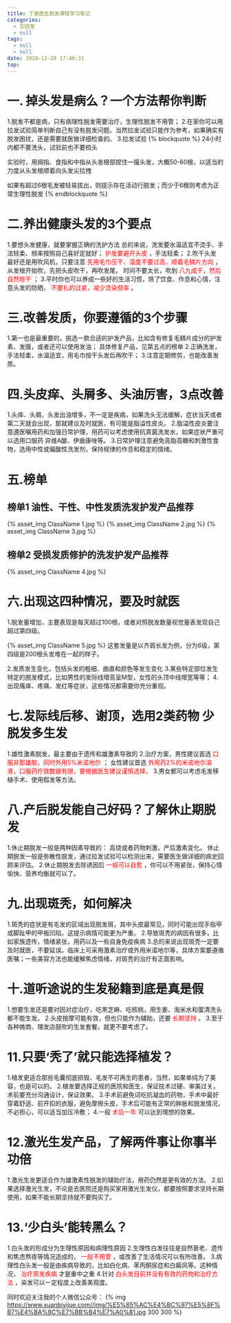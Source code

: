 ```yaml
---
title: 丁香医生脱发课程学习笔记
categories:
  - 实验室
  - null
tags:
  - null
  - null
date: 2020-12-20 17:40:31
top:
---
```



# 一. 掉头发是病么？一个方法帮你判断
1.脱发不都是病，只有病理性脱发需要治疗，生理性脱发不用管；
2.在家你可以用拉发试验简单判断自己有没有脱发问题。当然拉发试验只能作为参考，如果确实有脱发困扰，还是需要就医做详细检查的。
3.拉发试验
{% blockquote %}
24小时内都不要洗头，试验前也不要梳头

实验时，用拇指、食指和中指从头发根部捏住一撮头发，大概50-60根，以适当的力度从头发根顺着向头发尖拉拽

如果有超过6根毛发被轻易拔出，则提示存在活动行脱发；而少于6根则考虑为正常生理性脱发
{% endblockquote %}


# 二.养出健康头发的3个要点
1.要想头发健康，就要掌握正确的洗护方法
总的来说，洗发要水温适宜不烫手、手法轻柔、频率按照自己喜好定就好；<font color="#FF0000"> 护发要避开头皮 </font>，手法轻柔；
2.吹干头发
最好还是用吹风机，只要注意<font color="#FF0000"> 先用毛巾压干、温度不要过高、顺着毛鳞片方向 </font>，
从发根开始吹，先把头皮吹干，再吹发尾。
时间不要太长，吹到<font color="#FF0000"> 八九成干，然后自然晾干 </font>；
3.平时你也可以养成一些好的生活习惯，除了饮食、作息和心情，注意头发的防晒，<font color="#FF0000"> 不要扎的过紧，减少烫染频率 </font>。

# 三.改善发质，你要遵循的3个步骤
1.第一也是最重要的，挑选一款合适的护发产品，比如含有修复毛鳞片成分的护发素、发膜，或者还可以使用发油；
具体修复产品，见第五点的榜单
2.正确洗发，手法轻柔，水温适宜，用毛巾按干头发后再吹干；
3.注意定期修剪，也能改善发质。

# 四.头皮痒、头屑多、头油厉害，3点改善
1.头痒、头屑、头发出油增多，不一定是疾病，如果洗头无法缓解，症状当天或者第二天就会出现，那就建议及时就医，有可能是脂溢性皮炎。
2.脂溢性皮炎要注意遵医嘱用药和加强日常护理，用药可以考虑使用抗真菌洗发水，如果症状严重可以选用口服药 异维A酸、伊曲康唑等。
3.日常护理注意避免高脂高糖和刺激性食物，选用中性或偏酸性洗发剂，保持规律的作息和稳定的情绪。

# 五.榜单
## 榜单1 油性、干性、中性发质洗发护发产品推荐
{% asset_img ClassName 1.jpg %}
{% asset_img ClassName 2.jpg %}
{% asset_img ClassName 3.jpg %}
## 榜单2 受损发质修护的洗发护发产品推荐
{% asset_img ClassName 4.jpg %}

# 六.出现这四种情况，要及时就医
1.脱发量增加，主要表现是每天超过100根，或者对照脱发数量视觉量表发现自己超过第四级。

{% asset_img ClassName 5.jpg %}
这套发量是以齐肩长发为例，分为6级，第四级是200根头发堆在一起的样子。

2.发质发生变化，包括头发的粗细、曲直和颜色等发生变化
3.某些特定部位发生特定的脱发模式，比如男性的发际线增高呈M型，女性的头顶中线增宽等等；
4.出现瘙痒、疼痛、发红等症状，这些情况都需要你充分重视。

# 七.发际线后移、谢顶，选用2类药物 少脱发多生发
1.雄性激素脱发，最主要由于遗传和雄激素导致的
2.治疗方案，男性建议首选<font color="#FF0000"> 口服非那雄胺，同时外用5%米诺地尔 </font>；
女性建议首选<font color="#FF0000"> 外用药2%的米诺地尔溶液，口服药疗效数据有限，要根据医生建议谨慎选择。 </font>
3.男女都可以考虑毛发移植手术、使用假发等方法。

# 八.产后脱发能自己好码？了解休止期脱发
1.休止期脱发一般是两种因素导致的：
高烧或者药物刺激，产后激素变化。
休止期脱发一般是弥散性脱发，通过拉发试验可以检测出来，需要医生做详细的病史回顾来评估。
2.休止期脱发去除诱因后<font color="#FF0000"> 一般可以自愈 </font>，你可以不用紧张，保持心情愉快、营养均衡就可以了。

# 九.出现斑秃，如何解决
1.斑秃的症状是有毛发的区域出现脱发斑，其中头皮最常见，同时可能出现手指甲或脚趾甲的甲板凹陷，这提示病情可能更为严重。
2.导致斑秃的病因有很多，比如家族遗传，情绪紧张，用药以及一些自身免疫疾病
3.总的来说出现斑秃一定要及时就医，不要延误。临床上可采用激素治疗或外用米诺地尔等，具体方案要遵循医嘱；一些美容方法也能缓解焦虑情绪，对斑秃的治疗有正面影响。

# 十.道听途说的生发秘籍到底是真是假
1.想要生发还是要对因对症治疗，吃黑芝麻、吃核桃，用生姜、淘米水和蛋清洗头都不能生发。
2.头皮按摩可能有效，但也只能作为辅助，还要<font color="#FF0000"> 长期坚持 </font>。
3.至于各种微商、理发店鼓吹的生发套餐，就更不要考虑了。

# 11.只要‘秃了’就只能选择植发？
1.植发更适合那些毛囊彻底损毁、毛发不可再生的患者，当然，如果单纯为了美容，也是可以的。
2.植发要选择正规的医院和医生，保证技术过硬、审美过关，术前要充分沟通设计，保证效果。
3.手术前避免词吃抗凝血的药物，手术中最好穿着舒适、前开扣的衣服，避免摩擦头皮，手术后可能有正常的肿胀和脱发情况，不必担心，可以适当加压冷敷；
4.一般<font color="#FF0000"> 术后一年 </font>可以达到理想的效果。

# 12.激光生发产品，了解两件事让你事半功倍
1.激光生发更适合作为雄激素性脱发的辅助疗法，用药仍然是更有效的方法。
2.如果选择激光生发，不论是去医院还是购买家用激光生发仪，都要按照要求坚持长期使用，如果不能长期坚持就不要购买了。

# 13.‘少白头’能转黑么？
1.白头发的形成分为生理性原因和病理性原因
2.生理性白发往往是自然衰老、遗传和焦虑熬夜等情况造成的，<font color="#FF0000"> 一般不用管 </font>，或改善了生活情况可以有所改善。
3.病理性白头发一般是由疾病导致的，比如白化病、苯丙酮尿症和白癜风等。这种情况，<font color="#FF0000"> 治疗原发疾病 </font>才是重中之重
4.针对<font color="#FF0000"> 白头发目前并没有有效的药物和治疗方法 </font>，染发可以一定程度上改善美观度。

同时欢迎关注我的个人微信公众号：
{% img https://www.xuanbiyijue.com//img/%E5%85%AC%E4%BC%97%E5%8F%B7%E4%BA%8C%E7%BB%B4%E7%A0%81.jpg 300 300 %}